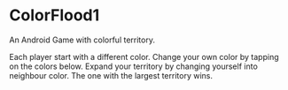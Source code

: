 # ColorFlood1
An Android Game with colorful territory.

Each player start with a different color.
Change your own color by tapping on the colors below.
Expand your territory by changing yourself into neighbour color.
The one with the largest territory wins.
